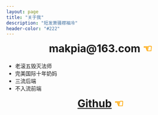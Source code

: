 ```yaml
---
layout: page
title: "关于我"
description: "短发萧骚襟袖冷"
header-color: "#222"
---
```

<center>
    <h1 style="margin-top: 10px;">
		makpia@163.com
		<a href="mailto:makpia@163.com" hidefocus="true" style="color:orange;text-decoration:none;">☜</a>
	</h1>
</center>


- 老滚五毁灭法师
- 完美国际十年奶妈
- 三流后端
- 不入流前端

<center>
    <h1 style="margin-top: 10px;">
		<a href="https://github.com/PorUnaCabeza" target="_blank">Github</a>
		<a href="https://github.com/PorUnaCabeza" target="_blank" hidefocus="true" style="color:orange;text-decoration:none;">☜</a>
	</h1>
</center>
